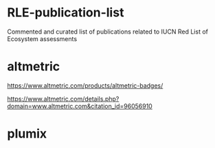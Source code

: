 # RLE-publication-list

Commented and curated list of publications related to IUCN Red List of Ecosystem assessments

# altmetric

https://www.altmetric.com/products/altmetric-badges/

<div data-badge-popover="right" data-badge-type="medium-donut" data-doi="10.1038/nature.2014.14583" data-hide-no-mentions="true" class="altmetric-embed"></div>

https://www.altmetric.com/details.php?domain=www.altmetric.com&citation_id=96056910

# plumix

